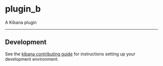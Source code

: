 # plugin_b

A Kibana plugin

---

## Development

See the [kibana contributing guide](https://github.com/elastic/kibana/blob/main/CONTRIBUTING.md) for instructions setting up your development environment.
